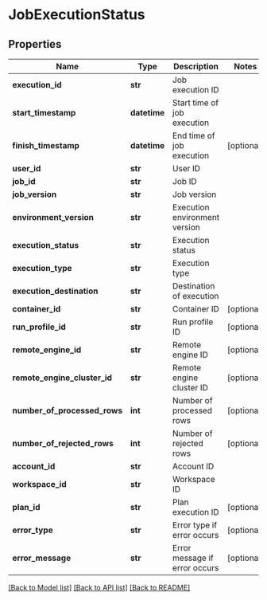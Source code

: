 # JobExecutionStatus

## Properties
Name | Type | Description | Notes
------------ | ------------- | ------------- | -------------
**execution_id** | **str** | Job execution ID | 
**start_timestamp** | **datetime** | Start time of job execution | 
**finish_timestamp** | **datetime** | End time of job execution | [optional] 
**user_id** | **str** | User ID | 
**job_id** | **str** | Job ID | 
**job_version** | **str** | Job version | 
**environment_version** | **str** | Execution environment version | 
**execution_status** | **str** | Execution status | 
**execution_type** | **str** | Execution type | 
**execution_destination** | **str** | Destination of execution | 
**container_id** | **str** | Container ID | [optional] 
**run_profile_id** | **str** | Run profile ID | [optional] 
**remote_engine_id** | **str** | Remote engine ID | [optional] 
**remote_engine_cluster_id** | **str** | Remote engine cluster ID | [optional] 
**number_of_processed_rows** | **int** | Number of processed rows | [optional] 
**number_of_rejected_rows** | **int** | Number of rejected rows | [optional] 
**account_id** | **str** | Account ID | 
**workspace_id** | **str** | Workspace ID | 
**plan_id** | **str** | Plan execution ID | [optional] 
**error_type** | **str** | Error type if error occurs | [optional] 
**error_message** | **str** | Error message if error occurs | [optional] 

[[Back to Model list]](../README.md#documentation-for-models) [[Back to API list]](../README.md#documentation-for-api-endpoints) [[Back to README]](../README.md)


